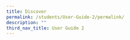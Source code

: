 ```yaml
---
title: Discover
permalink: /students/User-Guide-2/permalink/
description: ""
third_nav_title: User Guide 2
---
```

